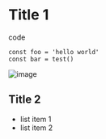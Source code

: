 # Title 1

code

```
const foo = 'hello world'
const bar = test()
```

![image](https://angular.io/generated/images/marketing/home/speed-performance.svg)

## Title 2

- list item 1
- list item 2
